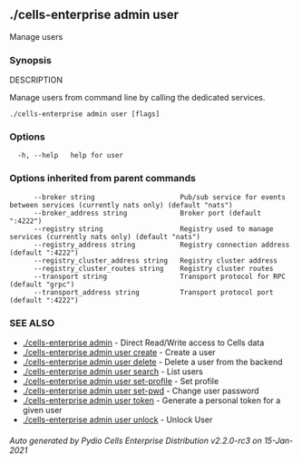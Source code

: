 ## ./cells-enterprise admin user

Manage users

### Synopsis


DESCRIPTION

  Manage users from command line by calling the dedicated services.


```
./cells-enterprise admin user [flags]
```

### Options

```
  -h, --help   help for user
```

### Options inherited from parent commands

```
      --broker string                     Pub/sub service for events between services (currently nats only) (default "nats")
      --broker_address string             Broker port (default ":4222")
      --registry string                   Registry used to manage services (currently nats only) (default "nats")
      --registry_address string           Registry connection address (default ":4222")
      --registry_cluster_address string   Registry cluster address
      --registry_cluster_routes string    Registry cluster routes
      --transport string                  Transport protocol for RPC (default "grpc")
      --transport_address string          Transport protocol port (default ":4222")
```

### SEE ALSO

* [./cells-enterprise admin](./cells-enterprise-admin)	 - Direct Read/Write access to Cells data
* [./cells-enterprise admin user create](./cells-enterprise-admin-user-create)	 - Create a user
* [./cells-enterprise admin user delete](./cells-enterprise-admin-user-delete)	 - Delete a user from the backend
* [./cells-enterprise admin user search](./cells-enterprise-admin-user-search)	 - List users
* [./cells-enterprise admin user set-profile](./cells-enterprise-admin-user-set-profile)	 - Set profile
* [./cells-enterprise admin user set-pwd](./cells-enterprise-admin-user-set-pwd)	 - Change user password
* [./cells-enterprise admin user token](./cells-enterprise-admin-user-token)	 - Generate a personal token for a given user
* [./cells-enterprise admin user unlock](./cells-enterprise-admin-user-unlock)	 - Unlock User

###### Auto generated by Pydio Cells Enterprise Distribution v2.2.0-rc3 on 15-Jan-2021
